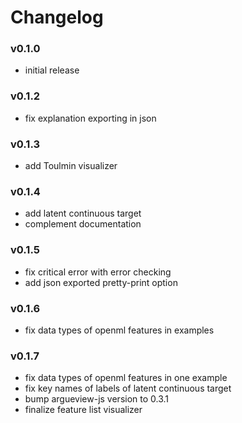 # Changelog

### v0.1.0
 - initial release

### v0.1.2
 - fix explanation exporting in json
 
### v0.1.3
 - add Toulmin visualizer
 
### v0.1.4
 - add latent continuous target
 - complement documentation

### v0.1.5
 - fix critical error with error checking
 - add json exported pretty-print option

### v0.1.6
 - fix data types of openml features in examples
 
### v0.1.7
 - fix data types of openml features in one example
 - fix key names of labels of latent continuous target
 - bump argueview-js version to 0.3.1
 - finalize feature list visualizer
 
